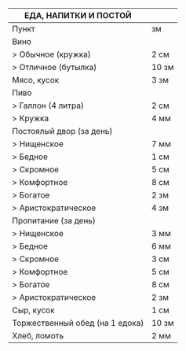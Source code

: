 
| ЕДА, НАПИТКИ И ПОСТОЙ           |       |
| ------------------------------- | ----- |
| Пункт                           | зм    |
| Вино                            |       |
| > Обычное (кружка)              | 2 см  |
| > Отличное (бутылка)            | 10 зм |
| Мясо, кусок                     | 3 зм  |
| Пиво                            |       |
| > Галлон (4 литра)              | 2 см  |
| > Кружка                        | 4 мм  |
| Постоялый двор (за день)        |       |
| > Нищенское                     | 7 мм  |
| > Бедное                        | 1 см  |
| > Скромное                      | 5 см  |
| > Комфортное                    | 8 см  |
| > Богатое                       | 2 зм  |
| > Аристократическое             | 4 зм  |
| Пропитание (за день)            |       |
| > Нищенское                     | 3 мм  |
| > Бедное                        | 6 мм  |
| > Скромное                      | 3 см  |
| > Комфортное                    | 5 см  |
| > Богатое                       | 8 см  |
| > Аристократическое             | 2 зм  |
| Сыр, кусок                      | 1 см  |
| Торжественный обед (на 1 едока) | 10 зм |
| Хлеб, ломоть                    | 2 мм  |
